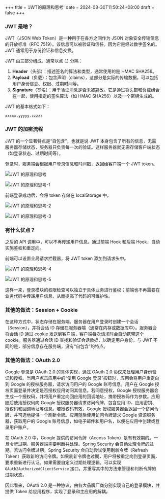 +++
title = 'JWT的原理和思考'
date = 2024-08-30T11:50:24+08:00
draft = false
+++

### JWT 是啥？

JWT（JSON Web Token）是一种用于在各方之间作为 JSON 对象安全传输信息的开放标准（RFC 7519）。该信息可以被验证和信任，因为它是经过数字签名的。JWT 通常用于身份验证和信息交换。

JWT 由三部分组成，通常以点 (.) 分隔：

1. **Header**（头部）：描述签名的算法和类型，通常使用的是 HMAC SHA256。
2. **Payload**（负载）：包含声明（claims），这部分是实际的传输数据，可以包括用户身份信息、权限、过期时间等。
3. **Signature**（签名）：用于验证消息是否未被篡改。它是通过将头部和负载组合在一起，使用指定的签名算法（如 HMAC SHA256）以及一个密钥生成的。

JWT 的基本格式如下：

```
xxxxx.yyyyy.zzzzz
```

### JWT 的加密流程

JWT 的一个显著特点是“自包含”，也就是说 JWT 本身包含了所有的信息，无需服务器存储状态，服务器只负责每一次的验证。这样服务器就无需存储客户端状态（如登录状态、过期时间等）。

登录时，服务端会根据用户登录信息和时间戳，返回给客户端一个 JWT token。

![JWT 的原理和思考](https://blog-1307107697.cos.ap-shanghai.myqcloud.com/JWT%20的原理和思考.png)

![JWT 的原理和思考-1](https://blog-1307107697.cos.ap-shanghai.myqcloud.com/JWT%20的原理和思考-1.png)

前端登录成功后，会将 token 存储在 localStorage 中。

![JWT 的原理和思考-2](https://blog-1307107697.cos.ap-shanghai.myqcloud.com/JWT%20的原理和思考-2.png)

![JWT 的原理和思考-3](https://blog-1307107697.cos.ap-shanghai.myqcloud.com/JWT%20的原理和思考-3.png)

### 有什么优点？

之后的 API 调用中，可以不再传递用户信息。通过前端 Hook 和后端 Hook，自动实施鉴权和重定向。

前端可以设置全局请求拦截器，将 JWT token 添加到请求头中。

![JWT 的原理和思考-4](https://blog-1307107697.cos.ap-shanghai.myqcloud.com/JWT%20的原理和思考-4.png)

![JWT 的原理和思考-5](https://blog-1307107697.cos.ap-shanghai.myqcloud.com/JWT%20的原理和思考-5.png)

这样一来，登录模块的权限检查可以独立于具体业务进行鉴权；前端也不再需要在业务代码中传递用户信息，从而提高了代码的可维护性。

### 其他的做法：Session + Cookie

在这种方式中，状态存储在服务端。服务器在用户登录时创建一个会话（Session），并将会话 ID 存储在服务器端（通常在内存或数据库中）。服务器会将会话 ID 通过 cookie 发送到客户端，客户端每次请求时会自动携带这个 cookie。服务器通过会话 ID 查找和验证会话数据，以确定用户身份。与 JWT 不同的是，部分信息存在服务端，没有“自包含”的特点。

### 其他的做法：OAuth 2.0

Google 登录是 OAuth 2.0 的具体实现，通过 OAuth 2.0 协议来处理用户身份验证和授权。当用户点击应用中的“使用 Google 登录”按钮时，应用会将用户重定向到 Google 的授权服务器，请求访问用户的 Google 账号信息。用户在 Google 授权页面登录并决定是否授权应用访问其信息。若同意授权，Google 授权服务器会生成一个授权码，并将用户重定向回应用的回调地址，携带授权码作为参数。应用随后使用授权码向 Google 授权服务器请求访问令牌，包含应用 ID、应用密钥、授权码和回调地址等信息。若授权码有效，Google 授权服务器会返回一个访问令牌，并可选地提供一个刷新令牌。应用随后使用访问令牌请求 Google 资源服务器，获取用户的 Google 账号信息，如电子邮件和用户名，以便在应用中创建或登录用户账户。

在 OAuth 2.0 中，Google 提供的访问令牌（Access Token）是有有效期的。一旦令牌过期，服务器端需要判断并处理。Spring Security 会自动处理令牌的过期。若访问令牌过期，Spring Security 会自动尝试使用刷新令牌（Refresh Token）获取新的访问令牌。如果刷新令牌也过期，用户将被重定向到登录页面，要求重新进行认证。如果需要自定义过期处理逻辑，可以实现 `OAuth2AuthorizedClientService` 接口，并重写其中的方法来管理和判断令牌的过期状态。

因此看来，OAuth 2.0 是一种协议，由各大品牌厂商分别实现自己的登录模块，并提供 Token 给应用程序，实现了登录和主应用的解耦。

